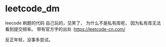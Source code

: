 # leetcode_dm
leecode 刷题的代码
自己玩的，见笑了，
为什么不是私有库呢，
因为私有库无法看到提交频率。
带有官方字的出处 :https://leetcode-cn.com/

反正年轻，没事多尝试。
